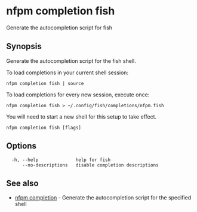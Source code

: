 # nfpm completion fish

Generate the autocompletion script for fish

## Synopsis

Generate the autocompletion script for the fish shell.

To load completions in your current shell session:

	nfpm completion fish | source

To load completions for every new session, execute once:

	nfpm completion fish > ~/.config/fish/completions/nfpm.fish

You will need to start a new shell for this setup to take effect.


```
nfpm completion fish [flags]
```

## Options

```
  -h, --help              help for fish
      --no-descriptions   disable completion descriptions
```

## See also

* [nfpm completion](/cmd/nfpm_completion/)	 - Generate the autocompletion script for the specified shell

